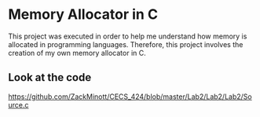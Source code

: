 # Memory Allocator in C

This project was executed in order to help me understand how memory is allocated in programming languages. Therefore, this project involves the creation of my own memory allocator in C.

## Look at the code 
https://github.com/ZackMinott/CECS_424/blob/master/Lab2/Lab2/Lab2/Source.c
